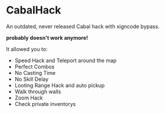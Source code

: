 # CabalHack
An outdated, never released Cabal hack with xigncode bypass.

**probably doesn't work anymore!**

It allowed you to:
- Speed Hack and Teleport around the map
- Perfect Combos
- No Casting Time
- No Skill Delay
- Looting Range Hack and auto pickup
- Walk through walls
- Zoom Hack
- Check private inventorys
